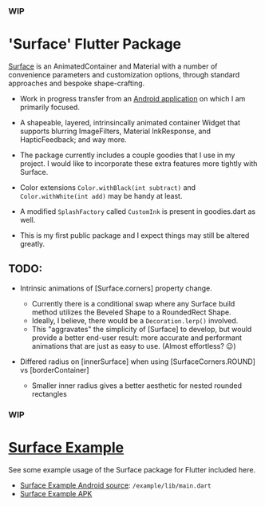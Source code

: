 ### WIP
# 'Surface' Flutter Package

[Surface](https://github.com/Zabadam/surface) is an AnimatedContainer and Material with a number of convenience parameters and customization options, through standard approaches and bespoke shape-crafting.

 * Work in progress transfer from an [Android application](https://play.google.com/store/apps/details?id=com.zaba.bug_bash 'Bug Bash in the Play Store') on which I am primarily focused.

* A shapeable, layered, intrinsincally animated container Widget that supports blurring ImageFilters, Material InkResponse, and HapticFeedback; and way more.

* The package currently includes a couple goodies that I use in my project. I would like to incorporate these extra features more tightly with Surface.

* Color extensions `Color.withBlack(int subtract)` and `Color.withWhite(int add)` may be handy at least.

* A modified `SplashFactory` called `CustomInk` is present in goodies.dart as well.

* This is my first public package and I expect things may still be altered greatly.

## TODO:

- Intrinsic animations of [Surface.corners] property change.
    - Currently there is a conditional swap where any Surface build method utilizes the Beveled Shape to a RoundedRect Shape.
    - Ideally, I believe, there would be a `Decoration.lerp()` involved.
    - This "aggravates" the simplicity of [Surface] to develop, but would provide a better end-user result: more accurate and performant animations that are just as easy to use. (Almost effortless? 😉)

- Differed radius on [innerSurface] when using [SurfaceCorners.ROUND] vs [borderContainer]
    - Smaller inner radius gives a better aesthetic for nested rounded rectangles

### WIP
# [Surface Example](https://github.com/Zabadam/surface/example)

See some example usage of the Surface package for Flutter included here.
- [Surface Example Android source](https://github.com/Zabadam/surface/tree/main/example/lib/main.dart): `/example/lib/main.dart`
- [Surface Example APK](https://github.com/Zabadam/surface/tree/main/example/build/app/outputs/flutter-apk/app-release.apk)
